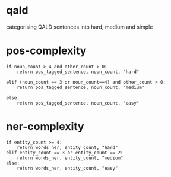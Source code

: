 # qald
categorising QALD sentences into hard, medium and simple

# pos-complexity 
    if noun_count > 4 and other_count > 0:
        return pos_tagged_sentence, noun_count, "hard"

    elif (noun_count == 3 or noun_count==4) and other_count > 0:
        return pos_tagged_sentence, noun_count, "medium"

    else:
        return pos_tagged_sentence, noun_count, "easy"
# ner-complexity
    if entity_count >= 4:
        return words_ner, entity_count, "hard"
    elif entity_count == 3 or entity_count == 2:
        return words_ner, entity_count, "medium"
    else:
        return words_ner, entity_count, "easy"
